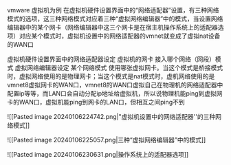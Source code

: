 vmware 虚拟机为例
在虚拟机硬件设置界面中的“网络适配器”设置，有三种网络模式的选项，这三种网络模式对应着三种“虚拟网络编辑器”中的模式，当设置网络编辑器中的某个网卡（网络编辑器中这三个网卡是在宿主机操作系统上的适配器选项）对应某个模式时，虚拟机设置中的网络适配器的vmnet就变成了虚拟nat设备的WAN口


虚拟机硬件设置界面中的网络适配器设定 虚拟机的网卡 接入哪个网络（网段）模式
虚拟网络编辑器设定 某个网络模式 使用哪张虚拟网卡。当这个模式是桥接模式时，虚拟网络使用的是物理网卡；当这个模式是nat模式时，虚机网络使用的是vmnet8虚拟网卡的WAN口，vmnet8的WAN口虚拟自己在物理机的网络适配器中配置ip等等，而LAN口会自动分配ip地址给虚拟机，所以说物理机能ping到虚拟网卡的WAN口，虚拟机能ping到网卡的LAN口，但相互之间ping不到

![[Pasted image 20240106224742.png|"虚拟机设置中的网络适配器''的三种网络模式]]

![[Pasted image 20240106225057.png|三种“虚拟网络编辑器”中的模式]]

![[Pasted image 20240106230631.png|操作系统上的适配器选项]]